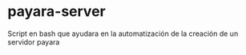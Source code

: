# payara-server
Script en bash que ayudara en la automatización de la creación de un servidor payara
